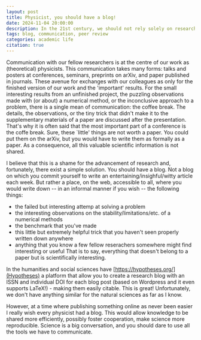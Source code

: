 ```yaml
---
layout: post
title: Physicist, you should have a blog!
date: 2024-11-04 20:00:00
description: In the 21st century, we should not rely solely on research papers to share scientifically valuable information
tags: blog, communication, peer review
categories: academic life
citation: true
---
```


Communication with our fellow researchers is at the centre of our work as (theoretical) physicists.
This communication takes many forms: talks and posters at conferences, seminars, preprints on arXiv, and paper published in journals.
These avenue for exchanges with our colleagues as only for the finished version of our work and the 'important' results.
For the small interesting results from an unfinished project, the puzzling observations made with (or about) a numerical method, or the inconclusive approach to a problem, there is a single mean of communication: the coffee break.
The details, the observations, or the tiny trick that didn't make it to the supplementary materials of a paper are discussed after the presentation. That's why it is often said that the most important part of a conference is the coffe break.
Sure, these `little' things are not worth a paper. You could put them on the arXiv, but you would have to write them as formally as a paper.
As a consequence, all this valuable scientific information is not shared.

I believe that this is a shame for the advancement of research and, fortunately, there exist a simple solution.
You should have a blog.
Not a blog on which you commit yourself to write an entertaining/insighful/witty article each week. But rather a place, on the web, accessible to all, where you would write down -- in an informal manner if you wish -- the following things:
* the failed but interesting attemp at solving a problem
* the interesting observations on the stability/limitations/etc. of a numerical methods
* the benchmark that you've made
* this little but extremely helpful trick that you haven't seen properly written down anywhere
* anything that you know a few fellow reserachers somewhere might find interesting or useful
That is to say, everything that doesn't belong to a paper but is scientifically interesting.

In the humanities and social sciences have [https://hypotheses.org/](Hypotheses) a platform that allow you to create a research blog with an ISSN and individual DOI for each blog post (based on Wordpress and it even supports LaTeX!) - making them easily citable. 
This is great! Unfortunately, we don't have anything similar for the natural sciences as far as I know.

However, at a time where publishing something online as never been easier I really wish every physicist had a blog.
This would allow knowledge to be shared more efficiently, possibly foster cooperation, make science more reproducible.
Science is a big conversation, and you should dare to use all the tools we have to communicate.
